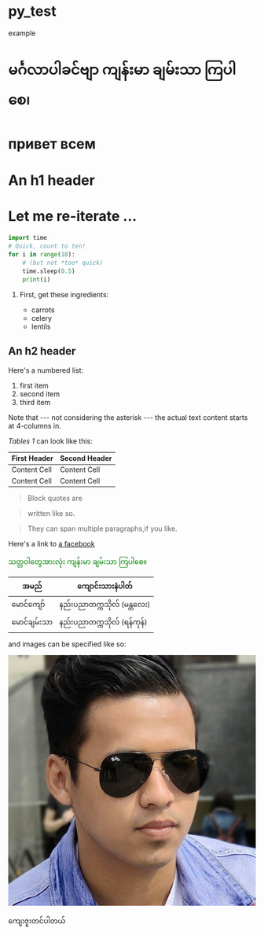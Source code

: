 # py_test
example

# မင်္ဂလာပါခင်ဗျာ ကျန်းမာ ချမ်းသာ ကြပါစေ၊
# привет всем

An h1 header
============

# Let me re-iterate ...

~~~python
import time
# Quick, count to ten!
for i in range(10):
    # (but not *too* quick)
    time.sleep(0.5)
    print(i)
~~~
 1. First, get these ingredients:

      * carrots
      * celery
      * lentils


An h2 header
------------

Here's a numbered list:

 1. first item
 2. second item
 3. third item
 
Note that --- not considering the asterisk --- the actual text content starts at 4-columns in.

*Tables 1* can look like this:

| First Header  | Second Header |
| ------------- | ------------- |
| Content Cell  | Content Cell  |
| Content Cell  | Content Cell  |



> Block quotes are

> written like so.

> They can span multiple paragraphs,if you like.

Here's a link to [a facebook](https://www.facebook.com/profile.php?id=100036167504749)

<font color="green"> သတ္တဝါတွေအားလုံး ကျန်းမာ ချမ်းသာ ကြပါစေ။ </font>

| အမည် | ကျောင်းသားနံပါတ် |
| --- | ---|
|မောင်ကျော် | နည်းပညာတက္ကသိုလ် (မန္တလေး) |
| မောင်ချမ်းသာ | နည်းပညာတက္ကသိုလ် (ရန်ကုန်) |

and images can be specified like so:

![example image](hzk.jpg "An exemplary image")


ကျေးဇူးတင်ပါတယ်
